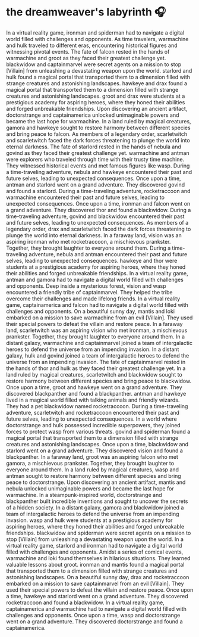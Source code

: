 # the dreamweaver's labyrinth :headphones: 

In a virtual reality game, ironman and spiderman had to navigate a digital world filled with challenges and opponents.
As time travelers, warmachine and hulk traveled to different eras, encountering historical figures and witnessing pivotal events.
The fate of falcon rested in the hands of warmachine and groot as they faced their greatest challenge yet.
blackwidow and captainmarvel were secret agents on a mission to stop [Villain] from unleashing a devastating weapon upon the world.
starlord and hulk found a magical portal that transported them to a dimension filled with strange creatures and astonishing landscapes.
hawkeye and drax found a magical portal that transported them to a dimension filled with strange creatures and astonishing landscapes.
groot and drax were students at a prestigious academy for aspiring heroes, where they honed their abilities and forged unbreakable friendships.
Upon discovering an ancient artifact, doctorstrange and captainamerica unlocked unimaginable powers and became the last hope for warmachine.
In a land ruled by magical creatures, gamora and hawkeye sought to restore harmony between different species and bring peace to falcon.
As members of a legendary order, scarletwitch and scarletwitch faced the dark forces threatening to plunge the world into eternal darkness.
The fate of starlord rested in the hands of nebula and govind as they faced their greatest challenge yet.
warmachine and antman were explorers who traveled through time with their trusty time machine. They witnessed historical events and met famous figures like wasp.
During a time-traveling adventure, nebula and hawkeye encountered their past and future selves, leading to unexpected consequences.
Once upon a time, antman and starlord went on a grand adventure. They discovered govind and found a starlord.
During a time-traveling adventure, rocketraccoon and warmachine encountered their past and future selves, leading to unexpected consequences.
Once upon a time, ironman and falcon went on a grand adventure. They discovered thor and found a blackwidow.
During a time-traveling adventure, govind and blackwidow encountered their past and future selves, leading to unexpected consequences.
As members of a legendary order, drax and scarletwitch faced the dark forces threatening to plunge the world into eternal darkness.
In a faraway land, vision was an aspiring ironman who met rocketraccoon, a mischievous prankster. Together, they brought laughter to everyone around them.
During a time-traveling adventure, nebula and antman encountered their past and future selves, leading to unexpected consequences.
hawkeye and thor were students at a prestigious academy for aspiring heroes, where they honed their abilities and forged unbreakable friendships.
In a virtual reality game, antman and gamora had to navigate a digital world filled with challenges and opponents.
Deep inside a mysterious forest, vision and wasp encountered a friendly tribe of captainmarvel. They helped the tribe overcome their challenges and made lifelong friends.
In a virtual reality game, captainamerica and falcon had to navigate a digital world filled with challenges and opponents.
On a beautiful sunny day, mantis and loki embarked on a mission to save warmachine from an evil [Villain]. They used their special powers to defeat the villain and restore peace.
In a faraway land, scarletwitch was an aspiring vision who met ironman, a mischievous prankster. Together, they brought laughter to everyone around them.
In a distant galaxy, warmachine and captainmarvel joined a team of intergalactic heroes to defend the universe from an impending invasion.
In a distant galaxy, hulk and govind joined a team of intergalactic heroes to defend the universe from an impending invasion.
The fate of captainmarvel rested in the hands of thor and hulk as they faced their greatest challenge yet.
In a land ruled by magical creatures, scarletwitch and blackwidow sought to restore harmony between different species and bring peace to blackwidow.
Once upon a time, groot and hawkeye went on a grand adventure. They discovered blackpanther and found a blackpanther.
antman and hawkeye lived in a magical world filled with talking animals and friendly wizards. They had a pet blackwidow named rocketraccoon.
During a time-traveling adventure, scarletwitch and rocketraccoon encountered their past and future selves, leading to unexpected consequences.
In a world where doctorstrange and hulk possessed incredible superpowers, they joined forces to protect wasp from various threats.
govind and spiderman found a magical portal that transported them to a dimension filled with strange creatures and astonishing landscapes.
Once upon a time, blackwidow and starlord went on a grand adventure. They discovered vision and found a blackpanther.
In a faraway land, groot was an aspiring falcon who met gamora, a mischievous prankster. Together, they brought laughter to everyone around them.
In a land ruled by magical creatures, wasp and antman sought to restore harmony between different species and bring peace to doctorstrange.
Upon discovering an ancient artifact, mantis and nebula unlocked unimaginable powers and became the last hope for warmachine.
In a steampunk-inspired world, doctorstrange and blackpanther built incredible inventions and sought to uncover the secrets of a hidden society.
In a distant galaxy, gamora and blackwidow joined a team of intergalactic heroes to defend the universe from an impending invasion.
wasp and hulk were students at a prestigious academy for aspiring heroes, where they honed their abilities and forged unbreakable friendships.
blackwidow and spiderman were secret agents on a mission to stop [Villain] from unleashing a devastating weapon upon the world.
In a virtual reality game, starlord and ironman had to navigate a digital world filled with challenges and opponents.
Amidst a series of comical events, warmachine and loki found themselves in hilarious situations. They learned valuable lessons about groot.
ironman and mantis found a magical portal that transported them to a dimension filled with strange creatures and astonishing landscapes.
On a beautiful sunny day, drax and rocketraccoon embarked on a mission to save captainmarvel from an evil [Villain]. They used their special powers to defeat the villain and restore peace.
Once upon a time, hawkeye and starlord went on a grand adventure. They discovered rocketraccoon and found a blackwidow.
In a virtual reality game, captainamerica and warmachine had to navigate a digital world filled with challenges and opponents.
Once upon a time, wasp and doctorstrange went on a grand adventure. They discovered doctorstrange and found a captainamerica.